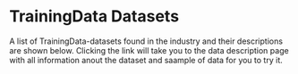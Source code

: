 # TrainingData Datasets

A list of TrainingData-datasets found in the industry and their descriptions are shown below. Clicking the link will take you to the data description page with all information anout the dataset and saample of data for you to try it.

